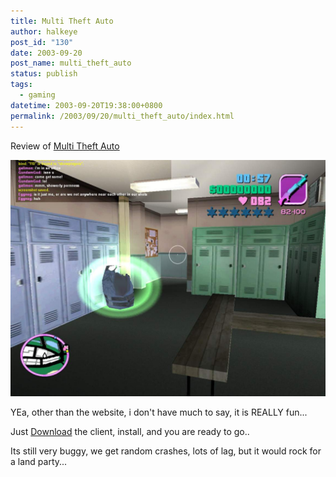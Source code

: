 ```yaml
---
title: Multi Theft Auto
author: halkeye
post_id: "130"
date: 2003-09-20
post_name: multi_theft_auto
status: publish
tags:
  - gaming
datetime: 2003-09-20T19:38:00+0800
permalink: /2003/09/20/multi_theft_auto/index.html
---
```


Review of [Multi Theft Auto](https://web.archive.org/web/20180307003844/https://mtavc.com/)

![moocow](2956_f5f06c8aba2da87601eb0384c0d65c0d.jpg)

  

YEa, other than the website, i don't have much to say, it is REALLY fun...

Just [Download](https://web.archive.org/web/20180307003844/https://mtavc.com/) the client, install, and you are ready to go..

Its still very buggy, we get random crashes, lots of lag, but it would rock for a land party...
